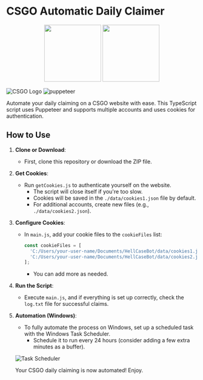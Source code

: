 # CSGO Automatic Daily Claimer


<div align="center">
  <img src="https://asset.brandfetch.io/iduOebIV3w/idjVSs_poL.png" width="150" height="150">
  <img src="https://github.com/martimaur/daily-claimer/assets/149742293/f924e958-aac8-4733-8ffb-da45f8b0e3a0" width="150" height="150">
</div>


![CSGO Logo](https://asset.brandfetch.io/iduOebIV3w/idjVSs_poL.png)
![puppeteer](https://github.com/martimaur/daily-claimer/assets/149742293/f924e958-aac8-4733-8ffb-da45f8b0e3a0)

<!-- Add a CSGO logo image here -->

Automate your daily claiming on a CSGO website with ease. This TypeScript script uses Puppeteer and supports multiple accounts and uses cookies for authentication.

## How to Use
1. **Clone or Download**:
   - First, clone this repository or download the ZIP file.

2. **Get Cookies**:
   - Run `getCookies.js` to authenticate yourself on the website.
     - The script will close itself if you're too slow.
     - Cookies will be saved in the `./data/cookies1.json` file by default.
     - For additional accounts, create new files (e.g., `./data/cookies2.json`).

3. **Configure Cookies**:
   - In `main.js`, add your cookie files to the `cookieFiles` list:
     ```javascript
     const cookieFiles = [
       'C:/Users/your-user-name/Documents/HellCaseBot/data/cookies1.json',
       'C:/Users/your-user-name/Documents/HellCaseBot/data/cookies2.json'
     ];
     ```
     - You can add more as needed.

4. **Run the Script**:
   - Execute `main.js`, and if everything is set up correctly, check the `log.txt` file for successful claims.

5. **Automation (Windows)**:
   - To fully automate the process on Windows, set up a scheduled task with the Windows Task Scheduler.
     - Schedule it to run every 24 hours (consider adding a few extra minutes as a buffer).

   ![Task Scheduler](https://learn.microsoft.com/en-us/windows/win32/taskschd/task-scheduler-start-page) <!-- Add a Task Scheduler icon image here -->

   Your CSGO daily claiming is now automated! Enjoy.

